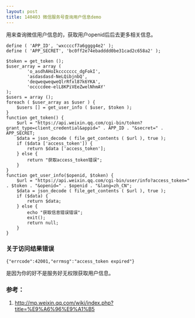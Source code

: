 ```yaml
---
layout: post
title: 140403 微信服务号查询用户信息demo
---
```


用来查询微信用户信息的，获取用户openid后后去更多相关信息。

	define ( 'APP_ID', 'wxccccf7a6gggg4e2' );
	define ( 'APP_SECRET', 'bc0ff2e74ebadddd0be31cad2c658a2' );

	$token = get_token ();
	$user_array = array (
			'o_asdhAHoIkccccccc_dgFokI',
			'asdasdasd-NeLQibjnbQ',
			'deqweqweqweQlrRfxl87k6YKA',
			'occccdee-elL8KPiVEeZwelNhmAY' 
	);
	$users = array ();
	foreach ( $user_array as $user ) {
		$users [] = get_user_info ( $user, $token );
	}
	function get_token() {
		$url = "https://api.weixin.qq.com/cgi-bin/token?grant_type=client_credential&appid=" . APP_ID . "&secret=" . APP_SECRET;
		$data = json_decode ( file_get_contents ( $url ), true );
		if ($data ['access_token']) {
			return $data ['access_token'];
		} else {
			return "获取access_token错误";
		}
	}
	function get_user_info($openid, $token) {
		$url = "https://api.weixin.qq.com/cgi-bin/user/info?access_token=" . $token . "&openid=" . $openid . "&lang=zh_CN";
		$data = json_decode ( file_get_contents ( $url ), true );
		if ($data) {
			return $data;
		} else {
			echo "获取信息错误错误";
			exit();
			return null;
		}
	}

### 关于访问结果错误

	{"errcode":42001,"errmsg":"access_token expired"}

是因为你的好不是服务好无权限获取用户信息。


### 参考：

1. http://mp.weixin.qq.com/wiki/index.php?title=%E9%A6%96%E9%A1%B5

